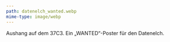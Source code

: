 ```yaml
---
path: datenelch_wanted.webp
mime-type: image/webp
---
```


Aushang auf dem 37C3. Ein „WANTED“-Poster für den Datenelch.
